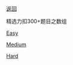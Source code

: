 [返回](Doc/Knowledge/算法/LeetCode题解/README.md)

精选力扣300+题目之数组

[Easy](#easy)

[Medium](#medium)

[Hard](#hard)



